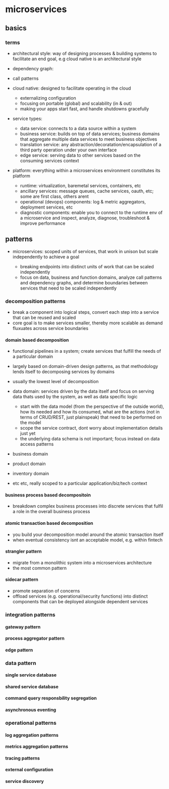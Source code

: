 # microservices

## basics

### terms

- architectural style: way of designing processes & building systems to facilitate an end goal, e.g cloud native is an architectural style
- dependency graph:
- call patterns

- cloud native: designed to facilitate operating in the cloud

  - externalizing configuration
  - focusing on portable (global) and scalability (in & out)
  - making your apps start fast, and handle shutdowns gracefully

- service types:

  - data service: connects to a data source within a system
  - business service: builds on top of data services; business domains that aggregate multiple data services to meet business objectives
  - translation service: any abstraction/decoratation/encapsulation of a third party operation under your own interface
  - edge service: serving data to other services based on the consuming services context

- platform: everything within a microservices environment constitutes its platform

  - runtime: virtualization, baremetal services, containers, etc
  - ancillary services: message queues, cache services, oauth, etc; some are first class, others arent
  - operational (devops) components: log & metric aggregators, deployment services, etc
  - diagnostic components: enable you to connect to the runtime env of a microservice and inspect, analyze, diagnose, troubleshoot & improve performance

## patterns

- microservices: scoped units of services, that work in unison but scale independently to achieve a goal

  - breaking endpoints into distinct units of work that can be scaled independently
  - focus on data, business and function domains, analyze call patterns and dependency graphs, and determine boundaries between services that need to be scaled independently

### decomposition patterns

- break a component into logical steps, convert each step into a service that can be reused and scaled
- core goal is to make services smaller, thereby more scalable as demand fluxuates across service boundaries

#### domain based decomposition

- functional pipelines in a system; create services that fulfill the needs of a particular domain
- largely based on domain-driven design patterns, as that methodology lends itself to decomposing services by domains
- usually the lowest level of decomposition

- data domain: services driven by the data itself and focus on serving data thats used by the system, as well as data specific logic

  - start with the data model (from the perspective of the outside world), how its needed and how its consumed, what are the actions (not in terms of CRUD/REST, just plainspeak) that need to be performed on the model
  - scope the service contract, dont worry about implementation details just yet
  - the underlying data schema is not important; focus instead on data access patterns

- business domain
- product domain
- inventory domain
- etc etc, really scoped to a particular application/biz/tech context

#### business process based decompositoin

- breakdown complex business processes into discrete services that fulfil a role in the overall business process

#### atomic transaction based decomposition

- you build your decomposition model around the atomic transaction itself
- when eventual consistency isnt an acceptable model, e.g. within fintech

#### strangler pattern

- migrate from a monolithic system into a microservices architecture
- the most common pattern

#### sidecar pattern

- promote separation of concerns
- offload services (e.g. operational/security functions) into distinct components that can be deployed alongside dependent services

### integration patterns

#### gateway pattern

#### process aggregator pattern

#### edge pattern

### data pattern

#### single service database

#### shared service database

#### command query responsbility segregation

#### asynchronous eventing

### operational patterns

#### log aggregation patterns

#### metrics aggregation patterns

#### tracing patterns

#### external configuration

#### service discovery
